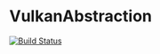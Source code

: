 # VulkanAbstraction

[![Build Status](https://travis-ci.org/SimonDanisch/VulkanAbstraction.jl.svg?branch=master)](https://travis-ci.org/SimonDanisch/VulkanAbstraction.jl)

